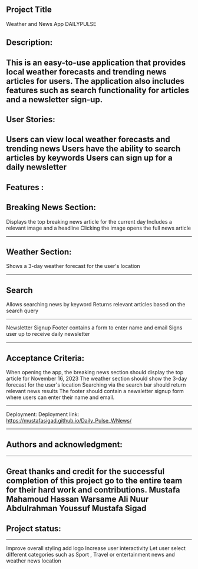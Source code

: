 Project Title
-------------------------------------------------------------------------------------------------------------------------------------------------
Weather and News App DAILYPULSE

Description:
-------------------------------------------------------------------------------------------------------------------------------------------------
This is an easy-to-use application that provides local weather forecasts and trending news articles for users. 
The application also includes features such as search functionality for articles and a newsletter sign-up.
-------------------------------------------------------------------------------------------------------------------------------------------------
User Stories:
-------------------------------------------------------------------------------------------------------------------------------------------------
Users can view local weather forecasts and trending news
Users have the ability to search articles by keywords
Users can sign up for a daily newsletter
-------------------------------------------------------------------------------------------------------------------------------------------------
Features :
-------------------------------------------------------------------------------------------------------------------------------------------------
Breaking News Section:
-------------------------------------------------------------------------------------------------------------------------------------------------
Displays the top breaking news article for the current day
Includes a relevant image and a headline
Clicking the image opens the full news article

-------------------------------------------------------------------------------------------------------------------------------------------------
Weather Section:
-------------------------------------------------------------------------------------------------------------------------------------------------
Shows a 3-day weather forecast for the user's location

-------------------------------------------------------------------------------------------------------------------------------------------------
Search
-------------------------------------------------------------------------------------------------------------------------------------------------
Allows searching news by keyword
Returns relevant articles based on the search query

-------------------------------------------------------------------------------------------------------------------------------------------------
Newsletter Signup
Footer contains a form to enter name and email
Signs user up to receive daily newsletter

-------------------------------------------------------------------------------------------------------------------------------------------------
Acceptance Criteria:
-------------------------------------------------------------------------------------------------------------------------------------------------
When opening the app, the breaking news section should display the top article for November 16, 2023
The weather section should show the 3-day forecast for the user's location
Searching via the search bar should return relevant news results
The footer should contain a newsletter signup form where users can enter their name and email.

-------------------------------------------------------------------------------------------------------------------------------------------------
Deployment:
Deployment link: https://mustafasigad.github.io/Daily_Pulse_WNews/

-------------------------------------------------------------------------------------------------------------------------------------------------
## Authors and acknowledgment:
-------------------------------------------------------------------------------------------------------------------------------------------------
Great thanks and credit for the successful completion of this project go to the entire team for their hard work and contributions.
Mustafa Mahamoud
Hassan Warsame
Ali Nuur
Abdulrahman Youssuf
Mustafa Sigad
-------------------------------------------------------------------------------------------------------------------------------------------------

## Project status:
-------------------------------------------------------------------------------------------------------------------------------------------------
Improve overall styling  add logo 
Increase user interactivity 
Let user select different categories such as Sport  , Travel or entertainment news and weather news location


